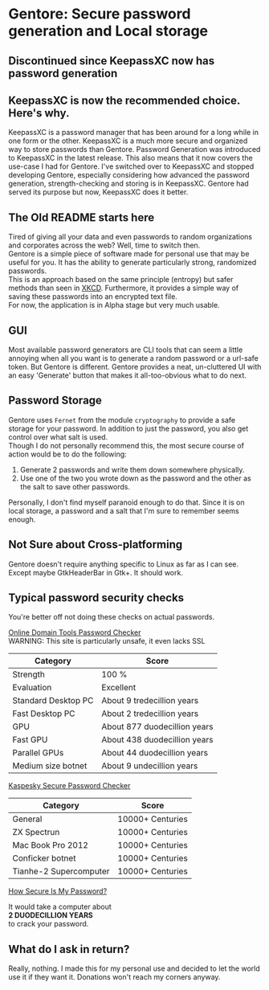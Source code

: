 # Gentore: Secure password generation and Local storage
## Discontinued since KeepassXC now has password generation
## KeepassXC is now the recommended choice. Here's why.
KeepassXC is a password manager that has been around for a long while in one form or the other. KeepassXC is a much more secure and organized way to store passwords than Gentore. Password Generation was introduced to KeepassXC in the latest release. This also means that it now covers the use-case I had for Gentore. I've switched over to KeepassXC and stopped developing Gentore, especially considering how advanced the password generation, strength-checking and storing is in KeepassXC. Gentore had served its purpose but now, KeepassXC does it better.

## The Old README starts here
Tired of giving all your data and even passwords to random organizations and
corporates across the web? Well, time to switch then.  
Gentore is a simple piece of software made for personal use that may be useful
for you. It has the ability to generate particularly strong, randomized
passwords.  
This is an approach based on the same principle (entropy) but safer methods than seen
in [XKCD](https://www.xkcd.com/936/). Furthermore, it provides a simple way of
saving these passwords into an encrypted text file.  
For now, the application is in Alpha stage but very much usable.

## GUI

Most available password generators are CLI tools that can seem a little annoying when all you want is to generate a random password or a url-safe token. But Gentore is different. Gentore provides a neat, un-cluttered UI with an easy 'Generate' button that makes it all-too-obvious what to do next.

## Password Storage

Gentore uses `Fernet` from the module `cryptography` to provide a safe storage for your password. In addition to just the password, you also get control over what salt is used.  
Though I do not personally recommend this, the most secure course of action would be to do the following:

 1. Generate 2 passwords and write them down somewhere physically.
 2. Use one of the two you wrote down as the password and the other as the salt to save other passwords.

Personally, I don't find myself paranoid enough to do that. Since it is on local storage, a password and a salt that I'm sure to remember seems enough.

## Not Sure about Cross-platforming

Gentore doesn't require anything specific to Linux as far as I can see. Except maybe GtkHeaderBar in Gtk+. It should work.

## Typical password security checks

You're better off not doing these checks on actual passwords.

[Online Domain Tools Password Checker](http://password-checker.online-domain-tools.com/)  
WARNING: This site is particularly unsafe, it even lacks SSL

Category | Score
------------ | -------------
Strength | 100 %
Evaluation | Excellent
Standard Desktop PC | About 9 tredecillion years
Fast Desktop PC | About 2 tredecillion years
GPU | About 877 duodecillion years
Fast GPU | About 438 duodecillion years
Parallel GPUs | About 44 duodecillion years
Medium size botnet | About 9 undecillion years

[Kaspesky Secure Password Checker](https://password.kaspersky.com/)

Category | Score
------------ | -------------
General | 10000+ Centuries
ZX Spectrun | 10000+ Centuries
Mac Book Pro 2012 | 10000+ Centuries
Conficker botnet | 10000+ Centuries
Tianhe-2 Supercomputer | 10000+ Centuries

[How Secure Is My Password?](https://howsecureismypassword.net/)

It would take a computer about  
**2 DUODECILLION YEARS**  
to crack your password.

## What do I ask in return?

Really, nothing. I made this for my personal use and decided to let the world use it if they want it. Donations won't reach my corners anyway.